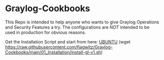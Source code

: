 # Graylog-Cookbooks

This Repo is intended to help anyone who wants to give Graylog Operations and Security Features a try. The configurations are _NOT_ intended to be used in production for obvious reasons.

Get the Installation Script and start from here:
[UBUNTU](https://raw.githubusercontent.com/fjagwitz/Graylog-Cookbooks/main/01_Installation/install-gl-v1.sh) (wget https://raw.githubusercontent.com/fjagwitz/Graylog-Cookbooks/main/01_Installation/install-gl-v1.sh)

